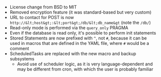 - License change from BSD to MIT
- Removed encryption feature (it was standard-based but very custom)
- URL to contact for POST is now `http://&lt;host&gt;:&lt;port&gt;/db/&lt;db_name&gt` (note the `/db/`)
- Read-only mode is performed via the `query_only` PRAGMA
- Even if the database is read only, it's possible to perform init statements
- Stored Statements are now prefixed with `^`, not `#`, because it can be used in macros that are defined in the YAML file, where `#` would be a comment
- ScheduledTasks are replaced with the new macro and backup subsystems
    - Avoid use of scheduler logic, as it is very language-dependent and may be different from cron, with which the user is probably familiar